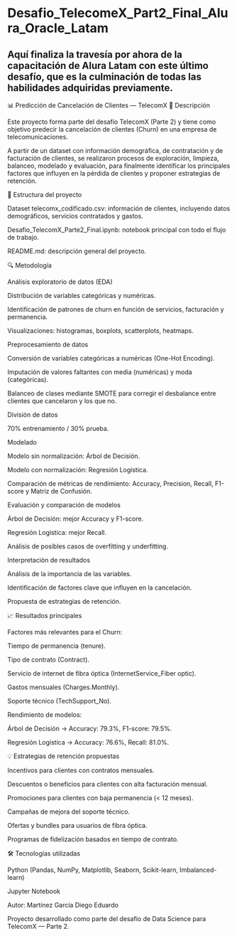 # Desafio_TelecomeX_Part2_Final_Alura_Oracle_Latam
Aquí finaliza la travesía por ahora de la capacitación de Alura Latam con este último desafío, que es la culminación de todas las habilidades adquiridas previamente.
----------------------------------------------------------------------------------------------------------------------------------------------------------------------------------------------------------------------
📊 Predicción de Cancelación de Clientes — TelecomX
📌 Descripción

Este proyecto forma parte del desafío TelecomX (Parte 2) y tiene como objetivo predecir la cancelación de clientes (Churn) en una empresa de telecomunicaciones.

A partir de un dataset con información demográfica, de contratación y de facturación de clientes, se realizaron procesos de exploración, limpieza, balanceo, modelado y evaluación, para finalmente identificar los principales factores que influyen en la pérdida de clientes y proponer estrategias de retención.

📂 Estructura del proyecto

Dataset telecomx_codificado.csv: información de clientes, incluyendo datos demográficos, servicios contratados y gastos.

Desafio_TelecomX_Parte2_Final.ipynb: notebook principal con todo el flujo de trabajo.

README.md: descripción general del proyecto.

🔍 Metodología

Análisis exploratorio de datos (EDA)

Distribución de variables categóricas y numéricas.

Identificación de patrones de churn en función de servicios, facturación y permanencia.

Visualizaciones: histogramas, boxplots, scatterplots, heatmaps.

Preprocesamiento de datos

Conversión de variables categóricas a numéricas (One-Hot Encoding).

Imputación de valores faltantes con media (numéricas) y moda (categóricas).

Balanceo de clases mediante SMOTE para corregir el desbalance entre clientes que cancelaron y los que no.

División de datos

70% entrenamiento / 30% prueba.

Modelado

Modelo sin normalización: Árbol de Decisión.

Modelo con normalización: Regresión Logística.

Comparación de métricas de rendimiento: Accuracy, Precision, Recall, F1-score y Matriz de Confusión.

Evaluación y comparación de modelos

Árbol de Decisión: mejor Accuracy y F1-score.

Regresión Logística: mejor Recall.

Análisis de posibles casos de overfitting y underfitting.

Interpretación de resultados

Análisis de la importancia de las variables.

Identificación de factores clave que influyen en la cancelación.

Propuesta de estrategias de retención.

📈 Resultados principales

Factores más relevantes para el Churn:

Tiempo de permanencia (tenure).

Tipo de contrato (Contract).

Servicio de internet de fibra óptica (InternetService_Fiber optic).

Gastos mensuales (Charges.Monthly).

Soporte técnico (TechSupport_No).

Rendimiento de modelos:

Árbol de Decisión → Accuracy: 79.3%, F1-score: 79.5%.

Regresión Logística → Accuracy: 76.6%, Recall: 81.0%.

💡 Estrategias de retención propuestas

Incentivos para clientes con contratos mensuales.

Descuentos o beneficios para clientes con alta facturación mensual.

Promociones para clientes con baja permanencia (< 12 meses).

Campañas de mejora del soporte técnico.

Ofertas y bundles para usuarios de fibra óptica.

Programas de fidelización basados en tiempo de contrato.

🛠 Tecnologías utilizadas

Python (Pandas, NumPy, Matplotlib, Seaborn, Scikit-learn, Imbalanced-learn)

Jupyter Notebook

Autor: Martínez García Diego Eduardo

Proyecto desarrollado como parte del desafío de Data Science para TelecomX — Parte 2.

